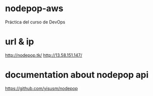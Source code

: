 # nodepop-aws
Práctica del curso de DevOps

# url & ip

http://nodepop.tk/
http://13.58.151.147/

# documentation about nodepop api

https://github.com/yisusm/nodepop